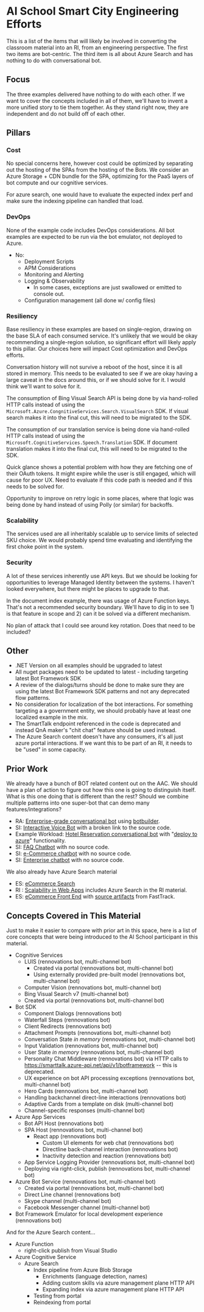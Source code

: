 # AI School Smart City Engineering Efforts

This is a list of the items that will likely be involved in converting the classroom material into an RI, from an engineering perspective.  The first two items are bot-centric.  The third item is all about Azure Search and has nothing to do with conversational bot.

## Focus

The three examples delivered have nothing to do with each other.  If we want to cover the concepts included in all of them, we'll have to invent a more unified story to tie them together.  As they stand right now, they are independent and do not build off of each other.

## Pillars

### Cost

No special concerns here, however cost could be optimized by separating out the hosting of the SPAs from the hosting of the Bots.  We consider an Azure Storage + CDN bundle for the SPA, optimizing for the PaaS layers of bot compute and our cognitive services.

For azure search, one would have to evaluate the expected index perf and make sure the indexing pipeline can handled that load.

### DevOps

None of the example code includes DevOps considerations.  All bot examples are expected to be run via the bot emulator, not deployed to Azure.

* No:
  * Deployment Scripts
  * APM Considerations
  * Monitoring and Alerting
  * Logging & Observability
    * In some cases, exceptions are just swallowed or emitted to console out.
  * Configuration management (all done w/ config files)

### Resiliency

Base resiliency in these examples are based on single-region, drawing on the base SLA of each consumed service.  It's unlikely that we would be okay recommending a single-region solution, so significant effort will likely apply to this pillar.  Our choices here will impact Cost optimization and DevOps efforts.

Conversation history will not survive a reboot of the host, since it is all stored in memory.  This needs to be evaluated to see if we are okay having a large caveat in the docs around this, or if we should solve for it.  I would think we'll want to solve for it.

The consumption of Bing Visual Search API is being done by via hand-rolled HTTP calls instead of using the `Microsoft.Azure.CongnitiveServices.Search.VisualSearch` SDK.  If visual search makes it into the final cut, this will need to be migrated to the SDK.

The consumption of our translation service is being done via hand-rolled HTTP calls instead of using the `Microsoft.CognitiveServices.Speech.Translation` SDK.  If document translation makes it into the final cut, this will need to be migrated to the SDK.

Quick glance shows a potential problem with how they are fetching one of their OAuth tokens.  It might expire while the user is still engaged, which will cause for poor UX.  Need to evaluate if this code path is needed and if this needs to be solved for.

Opportunity to improve on retry logic in some places, where that logic was being done by hand instead of using Polly (or similar) for backoffs.

### Scalability

The services used are all inheritably scalable up to service limits of selected SKU choice.  We would probably spend time evaluating and identifying the first choke point in the system.

### Security

A lot of these services inherently use API keys.  But we should be looking for opportunities to leverage Managed Identity between the systems.  I haven't looked everywhere, but there might be places to upgrade to that.

In the document index example, there was usage of Azure Function keys.  That's not a recommended security boundary.  We'll have to dig in to see 1) is that feature in scope and 2) can it be solved via a different mechanism.

No plan of attack that I could see around key rotation.  Does that need to be included?

## Other

* .NET Version on all examples should be upgraded to latest
* All nuget packages need to be updated to latest - including targeting latest Bot Framework SDK
* A review of the dialogs/turns should be done to make sure they are using the latest Bot Framework SDK patterns and not any deprecated flow patterns.
* No consideration for localization of the bot interactions.  For something targeting a a government entity, we should probably have at least one localized example in the mix.
* The SmartTalk endpoint referenced in the code is deprecated and instead QnA maker's "chit chat" feature should be used instead.
* The Azure Search content doesn't have any consumers, it's all just azure portal interactions.  If we want this to be part of an RI, it needs to be "used" in some capacity.

## Prior Work

We already have a bunch of BOT related content out on the AAC.  We should have a plan of action to figure out how this one is going to distinguish itself.  What is this one doing that is different than the rest?  Should we combine multiple patterns into one super-bot that can demo many features/integrations?

* RA: [Enterprise-grade conversational bot](https://docs.microsoft.com/en-us/azure/architecture/reference-architectures/ai/conversational-bot) using [botbuilder](https://github.com/Microsoft/botbuilder-utils-js).
* SI: [Interactive Voice Bot](https://docs.microsoft.com/en-us/azure/architecture/solution-ideas/articles/interactive-voice-response-bot) with a broken link to the source code.
* Example Workload: [Hotel Reservation conversational bot](https://docs.microsoft.com/en-us/azure/architecture/example-scenario/ai/commerce-chatbot) with "[deploy to azure](https://docs.microsoft.com/en-us/azure/architecture/example-scenario/ai/commerce-chatbot#deploy-the-scenario)" functionality.
* SI: [FAQ Chatbot](https://docs.microsoft.com/en-us/azure/architecture/solution-ideas/articles/faq-chatbot-with-data-champion-model) with no source code.
* SI: [e-Commerce chatbot](https://docs.microsoft.com/en-us/azure/architecture/solution-ideas/articles/commerce-chatbot) with no source code.
* SI: [Enterprise chatbot](https://docs.microsoft.com/en-us/azure/architecture/solution-ideas/articles/enterprise-productivity-chatbot) with no source code.

We also already have Azure Search material

* ES: [eCommerce Search](https://docs.microsoft.com/en-us/azure/architecture/example-scenario/apps/ecommerce-search)
* RI : [Scalability in Web Apps](https://docs.microsoft.com/en-us/azure/architecture/reference-architectures/app-service-web-app/scalable-web-app) includes Azure Search in the RI material.
* ES: [eCommerce Front End](https://docs.microsoft.com/en-us/azure/architecture/example-scenario/apps/ecommerce-scenario) with [source artifacts](https://github.com/Azure/fta-customerfacingapps/tree/master/ecommerce/articles) from FastTrack.

## Concepts Covered in This Material

Just to make it easier to compare with prior art in this space, here is a list of core concepts that were being introduced to the AI School participant in this material.

* Cognitive Services
  * LUIS (rennovations bot, multi-channel bot)
    * Created via portal (rennovations bot, multi-channel bot)
    * Using externally provided pre-built model (rennovations bot, multi-channel bot)
  * Computer Vision (rennovations bot, multi-channel bot)
  * Bing Visual Search v7 (multi-channel bot)
  * Created via portal (rennovations bot, multi-channel bot)
* Bot SDK
  * Component Dialogs (rennovations bot)
  * Waterfall Steps (rennovations bot)
  * Client Redirects (rennovations bot)
  * Attachment Prompts (rennovations bot, multi-channel bot)
  * Conversation State _in memory_ (rennovations bot, multi-channel bot)
  * Input Validation (rennovations bot, multi-channel bot)
  * User State _in memory_ (rennovations bot, multi-channel bot)
  * Personality Chat Middleware (rennovations bot) via HTTP calls to https://smarttalk.azure-api.net/api/v1/botframework -- this is deprecated.
  * UX experience on bot API processing exceptions (rennovations bot, multi-channel bot)
  * Hero Cards (rennovations bot, multi-channel bot)
  * Handling backchannel direct-line interactions (rennovations bot)
  * Adaptive Cards from a template on disk (multi-channel bot)
  * Channel-specific responses (multi-channel bot)
* Azure App Services
  * Bot API Host (rennovations bot)
  * SPA Host (rennovations bot, multi-channel bot)
    * React app (rennovations bot)
      * Custom UI elements for web chat (rennovations bot)
      * Directline back-channel interaction (rennovations bot)
      * Inactivity detection and reaction (rennovations bot)
  * App Service Logging Provider (rennovations bot, multi-channel bot)
  * Deploying via right-click, publish (rennovations bot, multi-channel bot)
* Azure Bot Service (rennovations bot, multi-channel bot)
  * Created via portal (rennovations bot, multi-channel bot)
  * Direct Line channel (rennovations bot)
  * Skype channel (multi-channel bot)
  * Facebook Messenger channel (multi-channel bot)
* Bot Framework Emulator for local development experience (rennovations bot)

And for the Azure Search content...

* Azure Function
  * right-click publish from Visual Studio
* Azure Cognitive Service
  * Azure Search
    * Index pipeline from Azure Blob Storage
      * Enrichments (language detection, names)
      * Adding custom skills via azure management plane HTTP API
      * Expanding index via azure management plane HTTP API
    * Testing from portal
    * Reindexing from portal